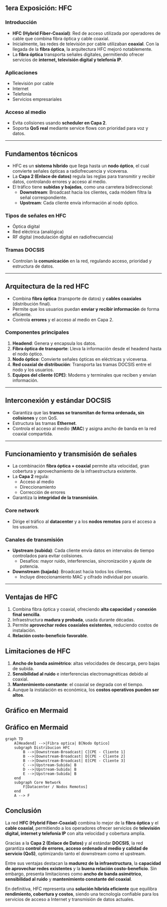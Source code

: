 ## 1era Exposición: HFC

### Introducción

- **HFC (Hybrid Fiber-Coaxial)**: Red de acceso utilizada por operadores de cable que combina fibra óptica y cable coaxial.  
- Inicialmente, las redes de televisión por cable utilizaban **coaxial**. Con la llegada de la **fibra óptica**, la arquitectura HFC mejoró notablemente.  
- La **fibra óptica** transporta señales digitales, permitiendo ofrecer servicios de **internet, televisión digital y telefonía IP**.

### Aplicaciones

- Televisión por cable  
- Internet  
- Telefonía  
- Servicios empresariales  

### Acceso al medio

- Evita colisiones usando **scheduler en Capa 2**.  
- Soporta **QoS real** mediante service flows con prioridad para voz y datos.  

---

## Fundamentos técnicos

- HFC es un **sistema híbrido** que llega hasta un **nodo óptico**, el cual convierte señales ópticas a radiofrecuencia y viceversa.  
- La **Capa 2 (Enlace de datos)** regula las reglas para transmitir y recibir datos, controlando errores y acceso al medio.  
- El tráfico tiene **subidas y bajadas**, como una carretera bidireccional:  
  - **Downstream**: Broadcast hacia los clientes, cada módem filtra la señal correspondiente.  
  - **Upstream**: Cada cliente envía información al nodo óptico.  

### Tipos de señales en HFC

- Óptica digital  
- Red eléctrica (analógica)  
- RF digital (modulación digital en radiofrecuencia)  

### Tramas DOCSIS

- Controlan la **comunicación** en la red, regulando acceso, prioridad y estructura de datos.  

---

## Arquitectura de la red HFC

- Combina **fibra óptica** (transporte de datos) y **cables coaxiales** (distribución final).  
- Permite que los usuarios puedan **enviar y recibir información** de forma eficiente.  
- Controla **errores** y el acceso al medio en Capa 2.  

### Componentes principales

1. **Headend**: Genera y encapsula los datos.  
2. **Fibra óptica de transporte**: Lleva la información desde el headend hasta el nodo óptico.  
3. **Nodo óptico**: Convierte señales ópticas en eléctricas y viceversa.  
4. **Red coaxial de distribución**: Transporta las tramas DOCSIS entre el nodo y los usuarios.  
5. **Equipos del cliente (CPE)**: Modems y terminales que reciben y envían información.  

---

## Interconexión y estándar DOCSIS

- Garantiza que las **tramas se transmitan de forma ordenada, sin colisiones** y con QoS.  
- Estructura las tramas **Ethernet**.  
- Controla el acceso al medio (**MAC**) y asigna ancho de banda en la red coaxial compartida.  

---

## Funcionamiento y transmisión de señales

- La combinación **fibra óptica + coaxial** permite alta velocidad, gran cobertura y aprovechamiento de la infraestructura existente.  
- La **Capa 2** regula:  
  - Acceso al medio  
  - Direccionamiento  
  - Corrección de errores  
- Garantiza la **integridad de la transmisión**.  

### Core network

- Dirige el tráfico al **datacenter** y a los **nodos remotos** para el acceso a los usuarios.  

### Canales de transmisión

- **Upstream (subida)**: Cada cliente envía datos en intervalos de tiempo controlados para evitar colisiones.  
  - Desafíos: mayor ruido, interferencias, sincronización y ajuste de potencia.  
- **Downstream (bajada)**: Broadcast hacia todos los clientes.  
  - Incluye direccionamiento MAC y cifrado individual por usuario.  

---

## Ventajas de HFC

1. Combina fibra óptica y coaxial, ofreciendo **alta capacidad** y **conexión final sencilla**.  
2. Infraestructura **madura y probada**, usada durante décadas.  
3. Permite **aprovechar redes coaxiales existentes**, reduciendo costos de instalación.  
4. **Relación costo-beneficio favorable**.  

## Limitaciones de HFC

1. **Ancho de banda asimétrico**: altas velocidades de descarga, pero bajas de subida.  
2. **Sensibilidad al ruido** e interferencias electromagnéticas debido al coaxial.  
3. **Mantenimiento constante**: el coaxial se degrada con el tiempo.  
4. Aunque la instalación es económica, los **costos operativos pueden ser altos**.  
## Gráfico en Mermaid

## Gráfico en Mermaid

```mermaid
graph TD
    A[Headend] -->|Fibra optica| B[Nodo Optico]
    subgraph Distribucion HFC
        B -->|Downstream-Broadcast| C[CPE - Cliente 1]
        B -->|Downstream-Broadcast| D[CPE - Cliente 2]
        B -->|Downstream-Broadcast| E[CPE - Cliente 3]
        C -->|Upstream-Subida| B
        D -->|Upstream-Subida| B
        E -->|Upstream-Subida| B
    end
    subgraph Core Network
        F[Datacenter / Nodos Remotos]
    end
    A --> F

```
## Conclusión

La red **HFC (Hybrid Fiber-Coaxial)** combina lo mejor de la **fibra óptica** y el **cable coaxial**, permitiendo a los operadores ofrecer servicios de **televisión digital, internet y telefonía IP** con alta velocidad y cobertura amplia.  

Gracias a la **Capa 2 (Enlace de Datos)** y al estándar **DOCSIS**, la red garantiza **control de errores, acceso ordenado al medio y calidad de servicio (QoS)**, optimizando tanto el downstream como el upstream.  

Entre sus ventajas destacan la **madurez de la infraestructura**, la **capacidad de aprovechar redes existentes** y la **buena relación costo-beneficio**. Sin embargo, presenta limitaciones como **ancho de banda asimétrico**, **sensibilidad al ruido** y **mantenimiento constante del coaxial**.  

En definitiva, HFC representa una **solución híbrida eficiente** que equilibra **rendimiento, cobertura y costos**, siendo una tecnología confiable para los servicios de acceso a Internet y transmisión de datos actuales.


